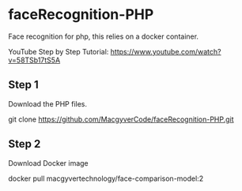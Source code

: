 # faceRecognition-PHP
Face recognition for php, this relies on a docker container.

YouTube Step by Step Tutorial: https://www.youtube.com/watch?v=58TSb17tS5A

## Step 1
Download the PHP files.

git clone https://github.com/MacgyverCode/faceRecognition-PHP.git


## Step 2

Download Docker image

docker pull macgyvertechnology/face-comparison-model:2

